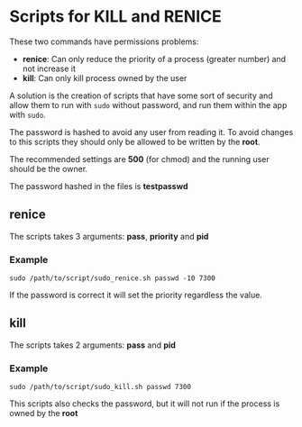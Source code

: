 # Scripts for KILL and RENICE

These two commands have permissions problems:

* **renice**: Can only reduce the priority of a process (greater number) and not increase it
* **kill**: Can only kill process owned by the user

A solution is the creation of scripts that have some sort of security and allow them to run with `sudo` without password, and run them within the app with `sudo`.

The password is hashed to avoid any user from reading it. To avoid changes to this scripts they should only be allowed to be written by the **root**.

The recommended settings are **500** (for chmod) and the running user should be the owner.

The password hashed in the files is **testpasswd**

## renice

The scripts takes 3 arguments: **pass**, **priority** and **pid**

### Example
```
sudo /path/to/script/sudo_renice.sh passwd -10 7300
```

If the password is correct it will set the priority regardless the value.

## kill

The scripts takes 2 arguments: **pass** and **pid**

### Example
```
sudo /path/to/script/sudo_kill.sh passwd 7300
```

This scripts also checks the password, but it will not run if the process is owned by the **root**
